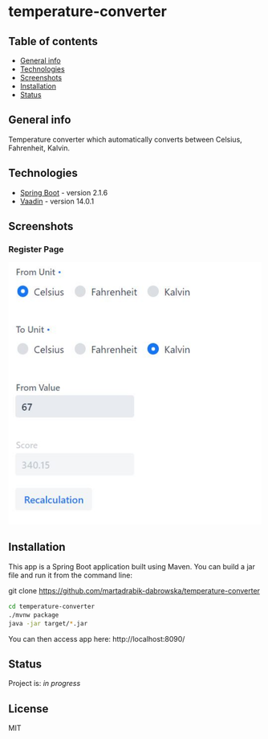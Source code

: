 # temperature-converter

## Table of contents
* [General info](#general-info)
* [Technologies](#technologies)
* [Screenshots](#screenshots)
* [Installation](#installation)
* [Status](#status)

## General info
Temperature converter which automatically converts between Celsius, Fahrenheit, Kalvin.

## Technologies
* [Spring Boot] - version 2.1.6
* [Vaadin] - version 14.0.1

## Screenshots

### Register Page

![Convert Page](./src/main/resources/static/images/converter.JPG)

## Installation
This app is a Spring Boot application built using Maven. You can build a jar file and run it from the command line:

git clone https://github.com/martadrabik-dabrowska/temperature-converter
```sh
cd temperature-converter
./mvnw package
java -jar target/*.jar
```

You can then access app here: http://localhost:8090/

## Status
Project is: _in progress_

License
----

MIT


[Spring Boot]: <https://spring.io/projects/spring-boot>
[Vaadin]: <https://vaadin.com/releases>

